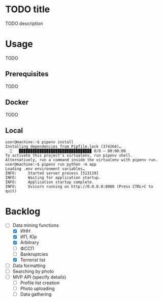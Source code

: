 # TODO title

TODO description

# Usage

TODO

## Prerequisites

TODO

## Docker

TODO

## Local

```console
user@machine:~$ pipenv install
Installing dependencies from Pipfile.lock (374264)…
  🐍   ▉▉▉▉▉▉▉▉▉▉▉▉▉▉▉▉▉▉▉▉▉▉▉▉▉▉▉▉▉▉▉▉ 0/0 — 00:00:00
To activate this project's virtualenv, run pipenv shell.
Alternatively, run a command inside the virtualenv with pipenv run.
user@machine:~$ pipenv run python -m app
Loading .env environment variables…
INFO:     Started server process [513119]
INFO:     Waiting for application startup.
INFO:     Application startup complete.
INFO:     Uvicorn running on http://0.0.0.0:8080 (Press CTRL+C to quit)
```


# Backlog

- [ ] Data mining functions
  - [X] ИНН
  - [X] ИП, Юр
  - [X] Arbitrary
  - [ ] ФССП
  - [ ] Bankruptcies
  - [X] Terrorist list
- [ ] Data formatting
- [ ] Searching by photo
- [ ] MVP API (specify details)
  - [ ] Profile list creation
  - [ ] Photo uploading
  - [ ] Data gathering